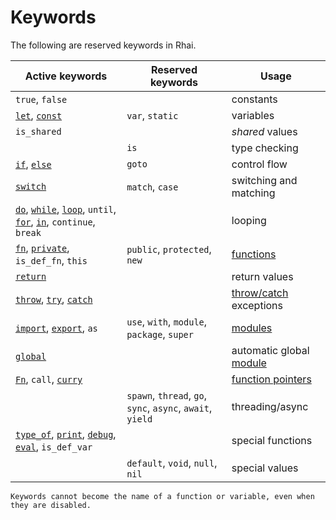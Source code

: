 Keywords
========

The following are reserved keywords in Rhai.

| Active keywords                                                                                                            | Reserved keywords                                          | Usage                                       |
| -------------------------------------------------------------------------------------------------------------------------- | ---------------------------------------------------------- | ------------------------------------------- |
| `true`, `false`                                                                                                            |                                                            | constants                                   |
| [`let`](variable.md), [`const`](constant.md)                                                                               | `var`, `static`                                            | variables                                   |
| `is_shared`                                                                                                                |                                                            | _shared_ values                             |
|                                                                                                                            | `is`                                                       | type checking                               |
| [`if`](if.md), [`else`](if.md)                                                                                             | `goto`                                                     | control flow                                |
| [`switch`](switch.md)                                                                                                      | `match`, `case`                                            | switching and matching                      |
| [`do`](do.md), [`while`](while.md), [`loop`](loop.md), `until`, [`for`](for.md), [`in`](operators.md), `continue`, `break` |                                                            | looping                                     |
| [`fn`](functions.md), [`private`](modules/export.md), `is_def_fn`, `this`                                                  | `public`, `protected`, `new`                               | [functions](functions.md)                   |
| [`return`](return.md)                                                                                                      |                                                            | return values                               |
| [`throw`](throw.md), [`try`](try-catch.md), [`catch`](try-catch.md)                                                        |                                                            | [throw/catch](try-catch.md) exceptions      |
| [`import`](modules/import.md), [`export`](modules/export.md), `as`                                                         | `use`, `with`, `module`, `package`, `super`                | [modules](modules/index.md)                 |
| [`global`](global.md)                                                                                                      |                                                            | automatic global [module](modules/index.md) |
| [`Fn`](fn-ptr.md), `call`, [`curry`](fn-curry.md)                                                                          |                                                            | [function pointers](fn-ptr.md)              |
|                                                                                                                            | `spawn`, `thread`, `go`, `sync`, `async`, `await`, `yield` | threading/async                             |
| [`type_of`](type-of.md), [`print`](print-debug.md), [`debug`](print-debug.md), [`eval`](eval.md), `is_def_var`             |                                                            | special functions                           |
|                                                                                                                            | `default`, `void`, `null`, `nil`                           | special values                              |

```admonish warning.small
Keywords cannot become the name of a function or variable, even when they are disabled.
```
